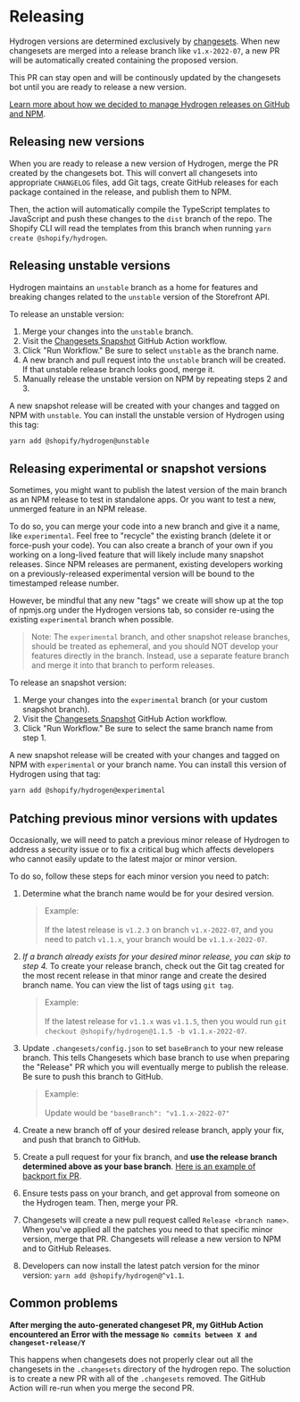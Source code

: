 # Releasing

Hydrogen versions are determined exclusively by [changesets](https://github.com/changesets/changesets). When new changesets are merged into a release branch like `v1.x-2022-07`, a new PR will be automatically created containing the proposed version.

This PR can stay open and will be continously updated by the changesets bot until you are ready to release a new version.

[Learn more about how we decided to manage Hydrogen releases on GitHub and NPM](https://github.com/shopify/hydrogen/blob/main/docs/decisions/001-release-strategy/README.md).

## Releasing new versions

When you are ready to release a new version of Hydrogen, merge the PR created by the changesets bot. This will convert all changesets into appropriate `CHANGELOG` files, add Git tags, create GitHub releases for each package contained in the release, and publish them to NPM.

Then, the action will automatically compile the TypeScript templates to JavaScript and push these changes to the `dist` branch of the repo. The Shopify CLI will read the templates from this branch when running `yarn create @shopify/hydrogen`.

## Releasing unstable versions

Hydrogen maintains an `unstable` branch as a home for features and breaking changes related to the `unstable` version of the Storefront API.

To release an unstable version:

1. Merge your changes into the `unstable` branch.
1. Visit the [Changesets Snapshot](https://github.com/Shopify/hydrogen/actions/workflows/changesets_snapshot.yml) GitHub Action workflow.
1. Click "Run Workflow." Be sure to select `unstable` as the branch name.
1. A new branch and pull request into the `unstable` branch will be created. If that unstable release branch looks good, merge it.
1. Manually release the unstable version on NPM by repeating steps 2 and 3.

A new snapshot release will be created with your changes and tagged on NPM with `unstable`. You can install the unstable version of Hydrogen using this tag:

```bash
yarn add @shopify/hydrogen@unstable
```

## Releasing experimental or snapshot versions

Sometimes, you might want to publish the latest version of the main branch as an NPM release to test in standalone apps. Or you want to test a new, unmerged feature in an NPM release.

To do so, you can merge your code into a new branch and give it a name, like `experimental`. Feel free to "recycle" the existing branch (delete it or force-push your code). You can also create a branch of your own if you working on a long-lived feature that will likely include many snapshot releases. Since NPM releases are permanent, existing developers working on a previously-released experimental version will be bound to the timestamped release number.

However, be mindful that any new "tags" we create will show up at the top of npmjs.org under the Hydrogen versions tab, so consider re-using the existing `experimental` branch when possible.

> Note:
> The `experimental` branch, and other snapshot release branches, should be treated as ephemeral, and you should NOT develop your features directly in the branch. Instead, use a separate feature branch and merge it into that branch to perform releases.

To release an snapshot version:

1. Merge your changes into the `experimental` branch (or your custom snapshot branch).
1. Visit the [Changesets Snapshot](https://github.com/Shopify/hydrogen/actions/workflows/changesets_snapshot.yml) GitHub Action workflow.
1. Click "Run Workflow." Be sure to select the same branch name from step 1.

A new snapshot release will be created with your changes and tagged on NPM with `experimental` or your branch name. You can install this version of Hydrogen using that tag:

```bash
yarn add @shopify/hydrogen@experimental
```

## Patching previous minor versions with updates

Occasionally, we will need to patch a previous minor release of Hydrogen to address a security issue or to fix a critical bug which affects developers who cannot easily update to the latest major or minor version.

To do so, follow these steps for each minor version you need to patch:

1. Determine what the branch name would be for your desired version.

   > Example:<br><br>
   > If the latest release is `v1.2.3` on branch `v1.x-2022-07`, and you need to patch `v1.1.x`, your branch would be `v1.1.x-2022-07`.

2. _If a branch already exists for your desired minor release, you can skip to step 4._ To create your release branch, check out the Git tag created for the most recent release in that minor range and create the desired branch name. You can view the list of tags using `git tag`.

   > Example:<br><br>
   > If the latest release for `v1.1.x` was `v1.1.5`, then you would run `git checkout @shopify/hydrogen@1.1.5 -b v1.1.x-2022-07`.

3. Update `.changesets/config.json` to set `baseBranch` to your new release branch. This tells Changesets which base branch to use when preparing the "Release" PR which you will eventually merge to publish the release. Be sure to push this branch to GitHub.

   > Example:<br><br>
   > Update would be `"baseBranch": "v1.1.x-2022-07"`

4. Create a new branch off of your desired release branch, apply your fix, and push that branch to GitHub.
5. Create a pull request for your fix branch, and **use the release branch determined above as your base branch**. [Here is an example of backport fix PR](https://github.com/Shopify/hydrogen/pull/1728).
6. Ensure tests pass on your branch, and get approval from someone on the Hydrogen team. Then, merge your PR.
7. Changesets will create a new pull request called `Release <branch name>`. When you've applied all the patches you need to that specific minor version, merge that PR. Changesets will release a new version to NPM and to GitHub Releases.
8. Developers can now install the latest patch version for the minor version: `yarn add @shopify/hydrogen@^v1.1`.

## Common problems

**After merging the auto-generated changeset PR, my GitHub Action encountered an Error with the message `No commits between X and changeset-release/Y`**

This happens when changesets does not properly clear out all the changesets in the `.changesets` directory of the hydrogen repo. The soluction is to create a new PR with all of the `.changesets` removed. The GitHub Action will re-run when you merge the second PR.
